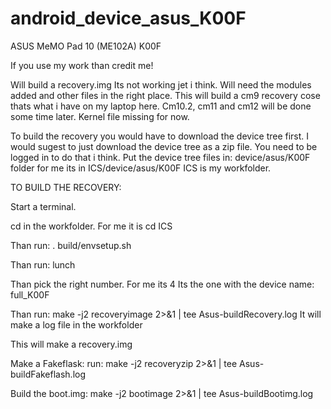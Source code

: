 # android_device_asus_K00F
ASUS MeMO Pad 10 (ME102A) K00F

If you use my work than credit me!

Will build a recovery.img Its not working jet i think. Will need the modules added and other files in the right place.
This will build a cm9 recovery cose thats what i have on my laptop here. Cm10.2, cm11 and cm12 will be done some time later.
Kernel file missing for now.

To build the recovery you would have to download the device tree first. I would sugest to just download the device tree as a zip file. You need to be logged in to do that i  think. Put the device tree files in: device/asus/K00F folder
for me its in ICS/device/asus/K00F ICS is my workfolder.

TO BUILD THE RECOVERY:

Start a terminal.

cd in the workfolder. For me it is cd ICS

Than run: . build/envsetup.sh

Than run: lunch

Than pick the right number. For me its 4 Its the one with the device name: full_K00F

Than run: make -j2 recoveryimage 2>&1 | tee Asus-buildRecovery.log It will make a log file in the workfolder

This will make a recovery.img

Make a Fakeflask:
run: make -j2 recoveryzip 2>&1 | tee Asus-buildFakeflash.log

Build the boot.img:
make -j2 bootimage 2>&1 | tee Asus-buildBootimg.log




